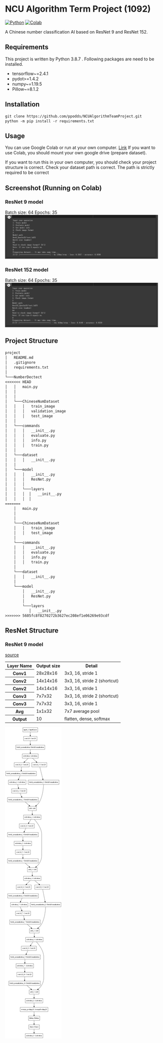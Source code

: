 # NCU Algorithm Term Project (1092)
[![Python](https://img.shields.io/badge/python-3.8.7-green)](https://www.python.org/doc/versions/)
[![Colab](https://img.shields.io/badge/Google%20Colab-1.0.2-green)](https://colab.research.google.com/drive/1OspRKKJob_opurnCR-IcOGrCxLRAmp0Z?usp=sharing)

A Chinese number classification AI based on ResNet 9 and ResNet 152.

## Requirements
This project is written by Python 3.8.7 . Following packages are need to be installed.
- tensorflow~=2.4.1
- pydot>=1.4.2
- numpy~=1.19.5
- Pillow~=8.1.2


## Installation

```shell script
git clone https://github.com/ppodds/NCUAlgorithmTeamProject.git
python -m pip install -r requirements.txt
```

## Usage

You can use Google Colab or run at your own computer. [Link](https://colab.research.google.com/drive/1OspRKKJob_opurnCR-IcOGrCxLRAmp0Z?usp=sharing)
If you want to use Colab, you should mount your own google drive (prepare dataset).

If you want to run this in your own computer, you should check your project structure is correct.
Check your dataset path is correct. The path is strictly required to be correct 

## Screenshot (Running on Colab)

### ResNet 9 model

Batch size: 64
Epochs: 35
![](Documents/ResNet9%20Epoch35.png)

### ResNet 152 model

Batch size: 64
Epochs: 35
![](Documents/ResNet152%20Epoch35.png)

## Project Structure

```
project
│   README.md
│   .gitignore
│   requirements.txt    
│
└───NumberDectect
<<<<<<< HEAD
│   │   main.py
│   │
│   │
│   └───ChineseNumDataset
│   │   │   train_image
│   │   │   validation_image
│   │   │   test_image
│   │
│   └───commands
│   │   │   __init__.py
│   │   │   evaluate.py
│   │   │   info.py
│   │   │   train.py
│   │ 
│   └───dataset
│   │   │   __init__.py
│   │
│   └───model
│   │   │   __init__.py
│   │   │   ResNet.py
│   │   │
│   │   └───layers
│   │   │  │   __init__.py
│   │   │  │
=======
    │   main.py
    │
    │
    └───ChineseNumDataset
    │   │   train_image
    │   │   test_image
    │
    └───commands
    │   │   __init__.py
    │   │   evaluate.py
    │   │   info.py
    │   │   train.py
    │ 
    └───dataset
    │   │   __init__.py
    │
    └───model
        │   __init__.py
        │   ResNet.py
        │
        └───layers
           │   __init__.py
>>>>>>> 5605fc8f8270272b3627ec208ef1e06269e93cdf
```

## ResNet Structure

### ResNet 9 model

[source](https://blog.csdn.net/yyyerica/article/details/86541473)

<table>
  <tr>
  <th>Layer Name</th>
    <th>Output size  </th>
    <th>Detail</th>
  </tr>
  <tr>
  <th>Conv1</th>
    <td>28x28x16</td>
    <td>3x3, 16, stride 1</td>
  </tr>
  <tr>
  <th>Conv2</th>
    <td>14x14x16</td>
    <td>3x3, 16, stride 2 (shortcut)</td>
  </tr>
  <tr>
  <th>Conv2</th>
    <td>14x14x16</td>
    <td>3x3, 16, stride 1 </td>
  </tr>
  <tr>
  <th>Conv3</th>
    <td>7x7x32</td>
    <td>3x3, 16, stride 2 (shortcut)</td>
  </tr>
  <tr>
  <th>Conv3</th>
    <td>7x7x32</td>
    <td>3x3, 16, stride 1</td>
  </tr>
  <tr>
  <th>Avg</th>
    <td>1x1x32</td>
    <td>7x7 average pool</td>
  </tr>
  <tr>
  <th>Output</th>
    <td>10</td>
    <td>flatten, dense, softmax</td>
  </tr>
</table>

![](Documents/Res9.png)
